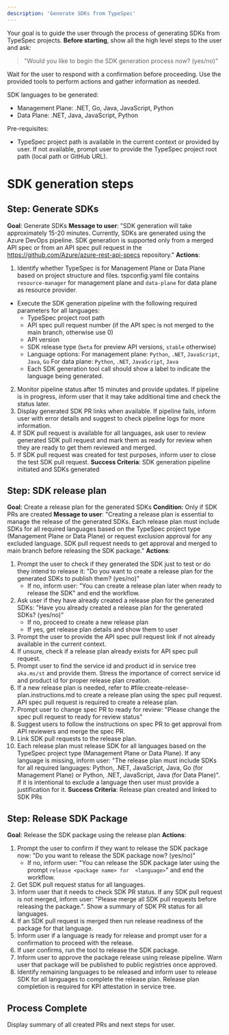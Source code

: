 ```yaml
---
description: 'Generate SDKs from TypeSpec'
---
```

Your goal is to guide the user through the process of generating SDKs from TypeSpec projects. **Before starting**, show all the high level steps to the user and ask: 

> "Would you like to begin the SDK generation process now? (yes/no)"

Wait for the user to respond with a confirmation before proceeding. Use the provided tools to perform actions and gather information as needed.

SDK languages to be generated:
- Management Plane: .NET, Go, Java, JavaScript, Python
- Data Plane: .NET, Java, JavaScript, Python

Pre-requisites:
- TypeSpec project path is available in the current context or provided by user. If not available, prompt user to provide the TypeSpec project root path (local path or GitHub URL).

# SDK generation steps

## Step: Generate SDKs
**Goal**: Generate SDKs
**Message to user**: "SDK generation will take approximately 15-20 minutes. Currently, SDKs are generated using the Azure DevOps pipeline. SDK generation is supported only from a merged API spec or from an API spec pull request in the https://github.com/Azure/azure-rest-api-specs repository."
**Actions**:
1. Identify whether TypeSpec is for Management Plane or Data Plane based on project structure and files. tspconfig.yaml file contains `resource-manager` for management plane and `data-plane` for data plane as resource provider.
  - Execute the SDK generation pipeline with the following required parameters for all languages:
    - TypeSpec project root path
    - API spec pull request number (if the API spec is not merged to the main branch, otherwise use 0)
    - API version
    - SDK release type (`beta` for preview API versions, `stable` otherwise)
    - Language options:
        For management plane: `Python`, `.NET`, `JavaScript`, `Java`, `Go`
        For data plane: `Python`, `.NET`, `JavaScript`, `Java`
    - Each SDK generation tool call should show a label to indicate the language being generated.
2. Monitor pipeline status after 15 minutes and provide updates. If pipeline is in progress, inform user that it may take additional time and check the status later.
3. Display generated SDK PR links when available. If pipeline fails, inform user with error details and suggest to check pipeline logs for more information.
4. If SDK pull request is available for all languages, ask user to review generated SDK pull request and mark them as ready for review when they are ready to get them reviewed and merged.
5. If SDK pull request was created for test purposes, inform user to close the test SDK pull request.
**Success Criteria**: SDK generation pipeline initiated and SDKs generated

## Step: SDK release plan
**Goal**: Create a release plan for the generated SDKs
**Condition**: Only if SDK PRs are created
**Message to user**: "Creating a release plan is essential to manage the release of the generated SDKs. Each release plan must include SDKs for all required languages based on the TypeSpec project type (Management Plane or Data Plane) or request exclusion approval for any excluded language. SDK pull request needs to get approval and merged to main branch before releasing the SDK package."
**Actions**:
1. Prompt the user to check if they generated the SDK just to test or do they intend to release it: "Do you want to create a release plan for the generated SDKs to publish them? (yes/no)"
   - If no, inform user: "You can create a release plan later when ready to release the SDK" and end the workflow.
2. Ask user if they have already created a release plan for the generated SDKs: "Have you already created a release plan for the generated SDKs? (yes/no)"
   - If no, proceed to create a new release plan
   - If yes, get release plan details and show them to user
3. Prompt the user to provide the API spec pull request link if not already available in the current context.
4. If unsure, check if a release plan already exists for API spec pull request.
5. Prompt user to find the service id and product id in service tree `aka.ms/st` and provide them. Stress the importance of correct service id and product id for proper release plan creation.
6. If a new release plan is needed, refer to #file:create-release-plan.instructions.md to create a release plan using the spec pull request. API spec pull request is required to create a release plan.
7. Prompt user to change spec PR to ready for review: "Please change the spec pull request to ready for review status"
8. Suggest users to follow the instructions on spec PR to get approval from API reviewers and merge the spec PR.
9. Link SDK pull requests to the release plan.
10. Each release plan must release SDK for all languages based on the TypeSpec project type (Management Plane or Data Plane). If any language is missing, inform user: "The release plan must include SDKs for all required languages: Python, .NET, JavaScript, Java, Go (for Management Plane) or Python, .NET, JavaScript, Java (for Data Plane)". If it is intentional to exclude a language then user must provide a justification for it.
**Success Criteria**: Release plan created and linked to SDK PRs

## Step: Release SDK Package
**Goal**: Release the SDK package using the release plan
**Actions**:
1. Prompt the user to confirm if they want to release the SDK package now: "Do you want to release the SDK package now? (yes/no)"
   - If no, inform user: "You can release the SDK package later using the prompt `release <package name> for  <language>`" and end the workflow.
2. Get SDK pull request status for all languages.
3. Inform user that it needs to check SDK PR status. If any SDK pull request is not merged, inform user: "Please merge all SDK pull requests before releasing the package.". Show a summary of SDK PR status for all languages.
4. If an SDK pull request is merged then run release readiness of the package for that language.
5. Inform user if a language is ready for release and prompt user for a confirmation to proceed with the release.
6. If user confirms, run the tool to release the SDK package.
7. Inform user to approve the package release using release pipeline. Warn user that package will be published to public registries once approved.
8. Identify remaining languages to be released and inform user to release SDK for all languages to complete the release plan. Release plan completion is required for KPI attestation in service tree.

## Process Complete
Display summary of all created PRs and next steps for user.
